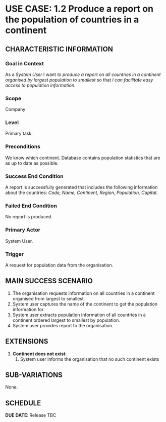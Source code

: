 # USE CASE: 1.2 Produce a report on the population of countries in a continent

## CHARACTERISTIC INFORMATION

### Goal in Context

As a *System User* I want *to produce a report on all countries in a continent organised by largest population to smallest* so that *I can facilitate easy access to population information.*

### Scope

Company

### Level

Primary task.

### Preconditions

We know which continent.  Database contains population statistics that are as up to date as possible.

### Success End Condition

A report is successfully generated that includes the following information about the countries:
*Code,*
*Name,*
*Continent,*
*Region,*
*Population,*
*Capital.*

### Failed End Condition

No report is produced.

### Primary Actor

System User.

### Trigger

A request for population data from the organisation.

## MAIN SUCCESS SCENARIO

1. The organisation requests information on all countries in a continent organised from largest to smallest.   
2. System user captures the name of the continent to get the population information for.
3. System user extracts population information of all countries in a continent ordered largest to smallest by population.
4. System user provides report to the organisation.

## EXTENSIONS

3. **Continent does not exist**:
    1. System user informs the organisation that no such continent exists

## SUB-VARIATIONS

None. 

## SCHEDULE

**DUE DATE**: Release TBC
